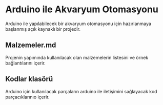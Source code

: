 # Arduino ile Akvaryum Otomasyonu
Arduino ile yapılabilecek bir akvaryum otomasyonu için hazırlanmaya başlanmış açık kaynaklı bir projedir.
## Malzemeler.md
Projenin yapımında kullanılacak olan malzemelerin listesini ve örnek bağlantılarını içerir.
## Kodlar klasörü
Arduino için kullanılacak parçaların arduino ile iletişimini sağlayacak kod parçacıklarınıo içerir.
